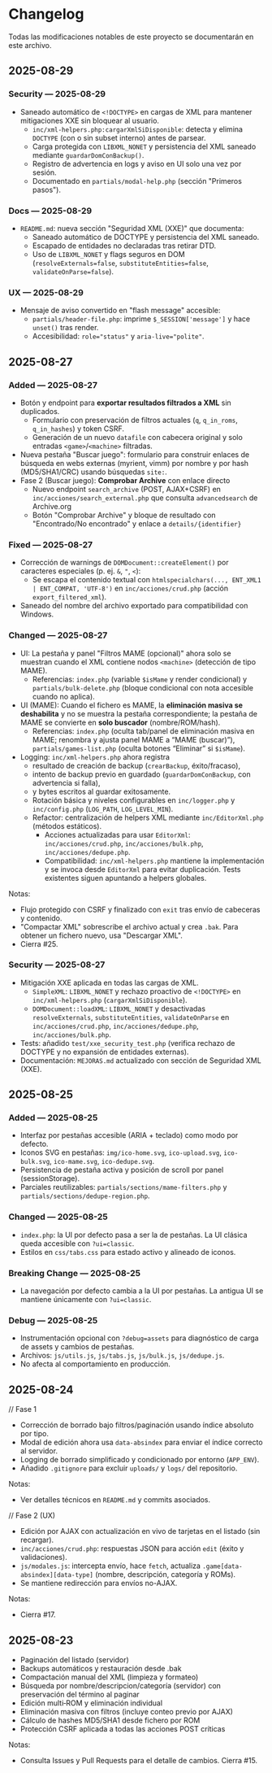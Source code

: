# Changelog

Todas las modificaciones notables de este proyecto se documentarán en este archivo.

## 2025-08-29

### Security — 2025-08-29

- Saneado automático de `<!DOCTYPE>` en cargas de XML para mantener mitigaciones XXE sin bloquear al usuario.
  - `inc/xml-helpers.php:cargarXmlSiDisponible`: detecta y elimina `DOCTYPE` (con o sin subset interno) antes de parsear.
  - Carga protegida con `LIBXML_NONET` y persistencia del XML saneado mediante `guardarDomConBackup()`.
  - Registro de advertencia en logs y aviso en UI solo una vez por sesión.
  - Documentado en `partials/modal-help.php` (sección "Primeros pasos").

### Docs — 2025-08-29

- `README.md`: nueva sección "Seguridad XML (XXE)" que documenta:
  - Saneado automático de DOCTYPE y persistencia del XML saneado.
  - Escapado de entidades no declaradas tras retirar DTD.
  - Uso de `LIBXML_NONET` y flags seguros en DOM (`resolveExternals=false`, `substituteEntities=false`, `validateOnParse=false`).

### UX — 2025-08-29

- Mensaje de aviso convertido en "flash message" accesible:
  - `partials/header-file.php`: imprime `$_SESSION['message']` y hace `unset()` tras render.
  - Accesibilidad: `role="status"` y `aria-live="polite"`.

## 2025-08-27

### Added — 2025-08-27

- Botón y endpoint para **exportar resultados filtrados a XML** sin duplicados.
  - Formulario con preservación de filtros actuales (`q`, `q_in_roms`, `q_in_hashes`) y token CSRF.
  - Generación de un nuevo `datafile` con cabecera original y solo entradas `<game>`/`<machine>` filtradas.
- Nueva pestaña "Buscar juego": formulario para construir enlaces de búsqueda en webs externas (myrient, vimm) por nombre y por hash (MD5/SHA1/CRC) usando búsquedas `site:`.
- Fase 2 (Buscar juego): **Comprobar Archive** con enlace directo
  - Nuevo endpoint `search_archive` (POST, AJAX+CSRF) en `inc/acciones/search_external.php` que consulta `advancedsearch` de Archive.org
  - Botón "Comprobar Archive" y bloque de resultado con "Encontrado/No encontrado" y enlace a `details/{identifier}`

### Fixed — 2025-08-27

- Corrección de warnings de `DOMDocument::createElement()` por caracteres especiales (p. ej. `&`, `"`, `<`):
  - Se escapa el contenido textual con `htmlspecialchars(..., ENT_XML1 | ENT_COMPAT, 'UTF-8')` en `inc/acciones/crud.php` (acción `export_filtered_xml`).
- Saneado del nombre del archivo exportado para compatibilidad con Windows.

### Changed — 2025-08-27

- UI: La pestaña y panel "Filtros MAME (opcional)" ahora solo se muestran cuando el XML contiene nodos `<machine>` (detección de tipo MAME).
  - Referencias: `index.php` (variable `$isMame` y render condicional) y `partials/bulk-delete.php` (bloque condicional con nota accesible cuando no aplica).
- UI (MAME): Cuando el fichero es MAME, la **eliminación masiva se deshabilita** y no se muestra la pestaña correspondiente; la pestaña de MAME se convierte en **solo buscador** (nombre/ROM/hash).
  - Referencias: `index.php` (oculta tab/panel de eliminación masiva en MAME; renombra y ajusta panel MAME a “MAME (buscar)”), `partials/games-list.php` (oculta botones “Eliminar” si `$isMame`).
- Logging: `inc/xml-helpers.php` ahora registra
  - resultado de creación de backup (`crearBackup`, éxito/fracaso),
  - intento de backup previo en guardado (`guardarDomConBackup`, con advertencia si falla),
  - y bytes escritos al guardar exitosamente.
  - Rotación básica y niveles configurables en `inc/logger.php` y `inc/config.php` (`LOG_PATH`, `LOG_LEVEL_MIN`).
  - Refactor: centralización de helpers XML mediante `inc/EditorXml.php` (métodos estáticos).
    - Acciones actualizadas para usar `EditorXml`: `inc/acciones/crud.php`, `inc/acciones/bulk.php`, `inc/acciones/dedupe.php`.
    - Compatibilidad: `inc/xml-helpers.php` mantiene la implementación y se invoca desde `EditorXml` para evitar duplicación. Tests existentes siguen apuntando a helpers globales.

Notas:

- Flujo protegido con CSRF y finalizado con `exit` tras envío de cabeceras y contenido.
- "Compactar XML" sobrescribe el archivo actual y crea `.bak`. Para obtener un fichero nuevo, usa "Descargar XML".
- Cierra #25.

### Security — 2025-08-27

- Mitigación XXE aplicada en todas las cargas de XML.
  - `SimpleXML`: `LIBXML_NONET` y rechazo proactivo de `<!DOCTYPE>` en `inc/xml-helpers.php` (`cargarXmlSiDisponible`).
  - `DOMDocument::loadXML`: `LIBXML_NONET` y desactivadas `resolveExternals`, `substituteEntities`, `validateOnParse` en `inc/acciones/crud.php`, `inc/acciones/dedupe.php`, `inc/acciones/bulk.php`.
- Tests: añadido `test/xxe_security_test.php` (verifica rechazo de DOCTYPE y no expansión de entidades externas).
- Documentación: `MEJORAS.md` actualizado con sección de Seguridad XML (XXE).

## 2025-08-25

### Added — 2025-08-25

- Interfaz por pestañas accesible (ARIA + teclado) como modo por defecto.
- Iconos SVG en pestañas: `img/ico-home.svg`, `ico-upload.svg`, `ico-bulk.svg`, `ico-mame.svg`, `ico-dedupe.svg`.
- Persistencia de pestaña activa y posición de scroll por panel (sessionStorage).
- Parciales reutilizables: `partials/sections/mame-filters.php` y `partials/sections/dedupe-region.php`.

### Changed — 2025-08-25

- `index.php`: la UI por defecto pasa a ser la de pestañas. La UI clásica queda accesible con `?ui=classic`.
- Estilos en `css/tabs.css` para estado activo y alineado de iconos.

### Breaking Change — 2025-08-25

- La navegación por defecto cambia a la UI por pestañas. La antigua UI se mantiene únicamente con `?ui=classic`.

### Debug — 2025-08-25

- Instrumentación opcional con `?debug=assets` para diagnóstico de carga de assets y cambios de pestañas.
- Archivos: `js/utils.js`, `js/tabs.js`, `js/bulk.js`, `js/dedupe.js`.
- No afecta al comportamiento en producción.

## 2025-08-24

// Fase 1

- Corrección de borrado bajo filtros/paginación usando índice absoluto por tipo.
- Modal de edición ahora usa `data-absindex` para enviar el índice correcto al servidor.
- Logging de borrado simplificado y condicionado por entorno (`APP_ENV`).
- Añadido `.gitignore` para excluir `uploads/` y `logs/` del repositorio.

Notas:

- Ver detalles técnicos en `README.md` y commits asociados.

// Fase 2 (UX)

- Edición por AJAX con actualización en vivo de tarjetas en el listado (sin recargar).
- `inc/acciones/crud.php`: respuestas JSON para acción `edit` (éxito y validaciones).
- `js/modales.js`: intercepta envío, hace `fetch`, actualiza `.game[data-absindex][data-type]` (nombre, descripción, categoría y ROMs).
- Se mantiene redirección para envíos no-AJAX.

Notas:

- Cierra #17.

## 2025-08-23

- Paginación del listado (servidor)
- Backups automáticos y restauración desde .bak
- Compactación manual del XML (limpieza y formateo)
- Búsqueda por nombre/descripcion/categoría (servidor) con preservación del término al paginar
- Edición multi‑ROM y eliminación individual
- Eliminación masiva con filtros (incluye conteo previo por AJAX)
- Cálculo de hashes MD5/SHA1 desde fichero por ROM
- Protección CSRF aplicada a todas las acciones POST críticas

Notas:

- Consulta Issues y Pull Requests para el detalle de cambios. Cierra #15.
